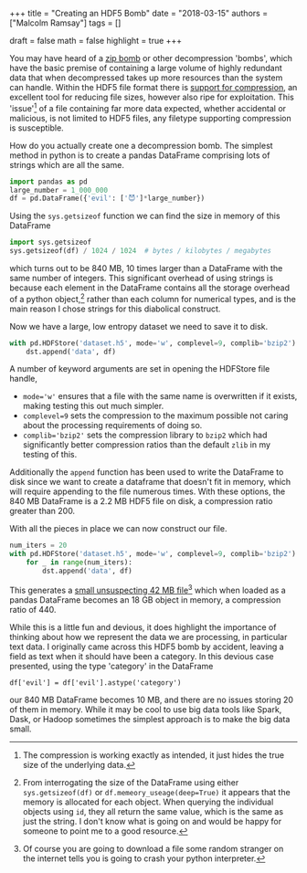 +++
title = "Creating an HDF5 Bomb"
date = "2018-03-15"
authors = ["Malcolm Ramsay"]
tags = []

draft = false
math = false
highlight = true
+++

You may have heard of a [zip bomb][zip bomb] or other decompression 'bombs',
which have the basic premise of containing a large volume of highly redundant data
that when decompressed takes up more resources than the system can handle.
Within the HDF5 file format there is [support for compression][hdf5 compression],
an excellent tool for reducing file sizes,
however also ripe for exploitation.
This 'issue'[^1] of a file containing far more data expected, whether accidental or malicious,
is not limited to HDF5 files, any filetype supporting compression is susceptible.

How do you actually create one a decompression bomb.
The simplest method in python is to create a pandas DataFrame
comprising lots of strings which are all the same.
```python
import pandas as pd
large_number = 1_000_000
df = pd.DataFrame({'evil': ['😈']*large_number})
```
Using the `sys.getsizeof` function we can find
the size in memory of this DataFrame
```python
import sys.getsizeof
sys.getsizeof(df) / 1024 / 1024  # bytes / kilobytes / megabytes
```
which turns out to be 840 MB,
10 times larger than a DataFrame with the same number of integers.
This significant overhead of using strings is because
each element in the DataFrame contains all the storage overhead of a python object,[^2]
rather than each column for numerical types,
and is the main reason I chose strings for this diabolical construct.

Now we have a large, low entropy dataset we need to save it to disk.
```python
with pd.HDFStore('dataset.h5', mode='w', complevel=9, complib='bzip2') as dst:
    dst.append('data', df)
```
A number of keyword arguments are set in opening the HDFStore file handle,

- `mode='w'` ensures that a file with the same name is overwritten if it exists, making testing this
    out much simpler.
- `complevel=9` sets the compression to the maximum possible not caring about the processing
    requirements of doing so.
- `complib='bzip2'` sets the compression library to `bzip2` which had significantly better
    compression ratios than the default `zlib` in my testing of this.

Additionally the `append` function has been used to write the DataFrame to disk
since we want to create a dataframe that doesn't fit in memory,
which will require appending to the file numerous times.
With these options, the 840 MB DataFrame is a 2.2 MB HDF5 file on disk,
a compression ratio greater than 200.

With all the pieces in place we can now construct our file.
```python
num_iters = 20
with pd.HDFStore('dataset.h5', mode='w', complevel=9, complib='bzip2') as dst:
    for _ in range(num_iters):
        dst.append('data', df)
```
This generates a [small unsuspecting 42 MB file][hdf5 bomb][^3]
which when loaded as a pandas DataFrame becomes an 18 GB object in memory,
a compression ratio of 440.

While this is a little fun and devious,
it does highlight the importance of thinking about how we represent the data we are processing,
in particular text data.
I originally came across this HDF5 bomb by accident,
leaving a field as text when it should have been a category.
In this devious case presented, using the type 'category' in the DataFrame
```
df['evil'] = df['evil'].astype('category')
```
our 840 MB DataFrame becomes 10 MB,
and there are no issues storing 20 of them in memory.
While it may be cool to use big data tools like Spark, Dask, or Hadoop
sometimes the simplest approach is to make the big data small.


[^1]: The compression is working exactly as intended, it just hides the true size of the underlying data.
[^2]: From interrogating the size of the DataFrame using either `sys.getsizeof(df)` or `df.memeory_useage(deep=True)` it appears that the memory is allocated for each object. When querying the individual objects using `id`, they all return the same value, which is the same as just the string. I don't know what is going on and would be happy for someone to point me to a good resource. 
[^3]: Of course you are going to download a file some random stranger on the internet tells you is going to crash your python interpreter.


[zip bomb]: https://en.wikipedia.org/wiki/Zip_bomb
[hdf5 compression]: https://support.hdfgroup.org/HDF5/faq/compression.html
[hdf5 bomb]: https://drive.google.com/open?id=1tlr00OFEuKMkSz0slczInh3211-ZRBIz


